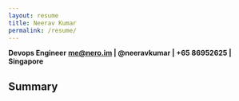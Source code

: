 ```yaml
---
layout: resume
title: Neerav Kumar
permalink: /resume/
---
```

**Devops Engineer**
**me@nero.im | @neeravkumar | +65 86952625 | Singapore**

## Summary
